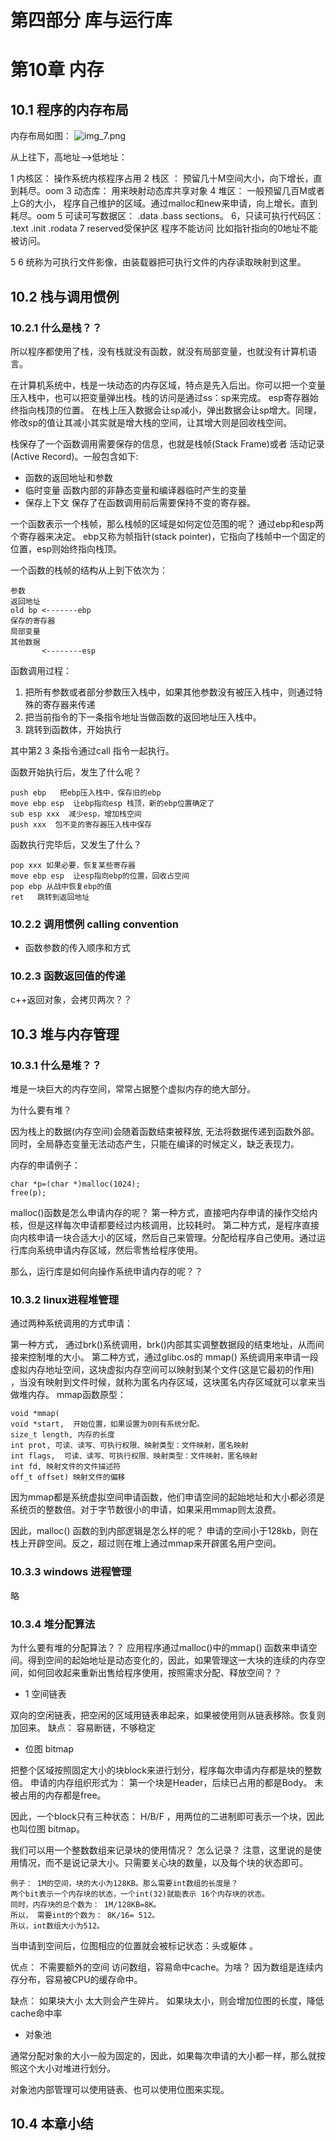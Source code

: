 # 第四部分 库与运行库

# 第10章 内存

## 10.1 程序的内存布局

内存布局如图：
![img_7.png](img_7.png)

从上往下，高地址-->低地址：

1 内核区： 操作系统内核程序占用 2 栈区 ： 预留几十M空间大小，向下增长，直到耗尽。oom 3 动态库： 用来映射动态库共享对象 4 堆区： 一般预留几百M或者上G的大小，
程序自己维护的区域。通过malloc和new来申请，向上增长。直到耗尽。oom 5 可读可写数据区： .data .bass sections。 6，只读可执行代码区： .text .init
.rodata 7 reserved受保护区 程序不能访问 比如指针指向的0地址不能被访问。

5 6 统称为可执行文件影像，由装载器把可执行文件的内存读取映射到这里。

## 10.2 栈与调用惯例

### 10.2.1 什么是栈？？

所以程序都使用了栈，没有栈就没有函数，就没有局部变量，也就没有计算机语言。

在计算机系统中，栈是一块动态的内存区域，特点是先入后出。你可以把一个变量压入栈中，也可以把变量弹出栈。栈的访问是通过ss：sp来完成。 esp寄存器始终指向栈顶的位置。
在栈上压入数据会让sp减小，弹出数据会让sp增大。同理，修改sp的值让其减小其实就是增大栈的空间，让其增大则是回收栈空间。

栈保存了一个函数调用需要保存的信息，也就是栈帧(Stack Frame)或者 活动记录(Active Record)。一般包含如下:

- 函数的返回地址和参数
- 临时变量 函数内部的非静态变量和编译器临时产生的变量
- 保存上下文 保存了在函数调用前后需要保持不变的寄存器。

一个函数表示一个栈帧，那么栈帧的区域是如何定位范围的呢？ 通过ebp和esp两个寄存器来决定。 ebp又称为帧指针(stack pointer)，它指向了栈帧中一个固定的位置，esp则始终指向栈顶。

一个函数的栈帧的结构从上到下依次为：

```
参数
返回地址
old bp <-------ebp
保存的寄存器
局部变量
其他数据
       <--------esp
```

函数调用过程：

1. 把所有参数或者部分参数压入栈中，如果其他参数没有被压入栈中，则通过特殊的寄存器来传递
2. 把当前指令的下一条指令地址当做函数的返回地址压入栈中。
3. 跳转到函数体，开始执行

其中第2 3 条指令通过call 指令一起执行。

函数开始执行后，发生了什么呢？

```
push ebp   把ebp压入栈中，保存旧的ebp
move ebp esp  让ebp指向esp 栈顶，新的ebp位置确定了
sub esp xxx  减少esp，增加栈空间
push xxx  包不变的寄存器压入栈中保存
```

函数执行完毕后，又发生了什么？

```
pop xxx 如果必要，恢复某些寄存器
move ebp esp  让esp指向ebp的位置，回收占空间 
pop ebp 从战中恢复ebp的值
ret   跳转到返回地址 
```

### 10.2.2 调用惯例 calling convention

- 函数参数的传入顺序和方式

### 10.2.3 函数返回值的传递

c++返回对象，会拷贝两次？？

## 10.3 堆与内存管理

### 10.3.1 什么是堆？？

堆是一块巨大的内存空间，常常占据整个虚拟内存的绝大部分。

为什么要有堆？

因为栈上的数据(内存空间)会随着函数结束被释放, 无法将数据传递到函数外部。 同时，全局静态变量无法动态产生，只能在编译的时候定义，缺乏表现力。

内存的申请例子：

```
char *p=(char *)malloc(1024);
free(p);

```

malloc()函数是怎么申请内存的呢？ 第一种方式，直接吧内存申请的操作交给内核，但是这样每次申请都要经过内核调用，比较耗时。
第二种方式，是程序直接向内核申请一块合适大小的区域，然后自己来管理。分配给程序自己使用。通过运行库向系统申请内存区域，然后零售给程序使用。

那么，运行库是如何向操作系统申请内存的呢？？

### 10.3.2 linux进程堆管理

通过两种系统调用的方式申请：

第一种方式， 通过brk()系统调用，brk()内部其实调整数据段的结束地址，从而间接来控制堆的大小。 第二种方式，通过glibc.os的 mmap()
系统调用来申请一段虚拟内存地址空间，这块虚拟内存空间可以映射到某个文件(这是它最初的作用)
，当没有映射到文件时候，就称为匿名内存区域，这块匿名内存区域就可以拿来当做堆内存。 mmap函数原型：

```
void *mmap(
void *start,  开始位置，如果设置为0则有系统分配。
size_t length, 内存的长度
int prot, 可读、读写、可执行权限、映射类型：文件映射，匿名映射
int flags,  可读、读写、可执行权限、映射类型：文件映射，匿名映射
int fd, 映射文件的文件描述符
off_t offset) 映射文件的偏移
```

因为mmap都是系统虚拟空间申请函数，他们申请空间的起始地址和大小都必须是系统页的整数倍。对于字节数很小的申请，如果采用mmap则太浪费。

因此，malloc() 函数的到内部逻辑是怎么样的呢？ 申请的空间小于128kb，则在栈上开辟空间。反之，超过则在堆上通过mmap来开辟匿名用户空间。

### 10.3.3 windows 进程管理

略

### 10.3.4 堆分配算法

为什么要有堆的分配算法？？ 应用程序通过malloc()中的mmap()
函数来申请空间。得到空间的起始地址是动态变化的，因此，如果管理这一大块的连续的内存空间，如何回收起来重新出售给程序使用，按照需求分配、释放空间？？

- 1 空间链表

双向的空闲链表，把空闲的区域用链表串起来，如果被使用则从链表移除。恢复则加回来。 缺点： 容易断链，不够稳定

- 位图 bitmap

把整个区域按照固定大小的块block来进行划分，程序每次申请内存都是块的整数倍。 申请的内存组织形式为： 第一个块是Header，后续已占用的都是Body。 未被占用的内存都是free。

因此，一个block只有三种状态： H/B/F ，用两位的二进制即可表示一个块，因此也叫位图 bitmap。

我们可以用一个整数数组来记录块的使用情况？ 怎么记录？ 注意，这里说的是使用情况，而不是说记录大小。只需要关心块的数量，以及每个块的状态即可。

```
例子： 1M的空间，块的大小为128KB。那么需要int数组的长度是？
两个bit表示一个内存块的状态，一个int(32)就能表示 16个内存块的状态。
同时，内存块的总个数为： 1M/128KB=8K。
所以， 需要int的个数为： 8K/16= 512。
所以，int数组大小为512。 
```

当申请到空间后，位图相应的位置就会被标记状态：头或躯体 。

优点： 不需要额外的空间 访问数组，容易命中cache。为啥？ 因为数组是连续内存分布，容易被CPU的缓存命中。

缺点： 如果块大小 太大则会产生碎片。 如果块太小，则会增加位图的长度，降低cache命中率

- 对象池

通常分配对象的大小一般为固定的，因此，如果每次申请的大小都一样，那么就按照这个大小对堆进行划分。

对象池内部管理可以使用链表、也可以使用位图来实现。

## 10.4 本章小结 








